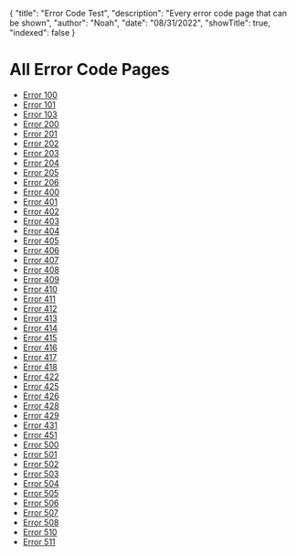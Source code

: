 {
    "title": "Error Code Test",
    "description": "Every error code page that can be shown",
    "author": "Noah",
    "date": "08/31/2022",
    "showTitle": true,
    "indexed": false
}
# All Error Code Pages

 - [Error 100](./100)
 - [Error 101](./101)
 - [Error 103](./103)
 - [Error 200](./200)
 - [Error 201](./201)
 - [Error 202](./202)
 - [Error 203](./203)
 - [Error 204](./204)
 - [Error 205](./205)
 - [Error 206](./206)
 - [Error 400](./400)
 - [Error 401](./401)
 - [Error 402](./402)
 - [Error 403](./403)
 - [Error 404](./404)
 - [Error 405](./405)
 - [Error 406](./406)
 - [Error 407](./407)
 - [Error 408](./408)
 - [Error 409](./409)
 - [Error 410](./410)
 - [Error 411](./411)
 - [Error 412](./412)
 - [Error 413](./413)
 - [Error 414](./414)
 - [Error 415](./415)
 - [Error 416](./416)
 - [Error 417](./417)
 - [Error 418](./418)
 - [Error 422](./422)
 - [Error 425](./425)
 - [Error 426](./426)
 - [Error 428](./428)
 - [Error 429](./429)
 - [Error 431](./431)
 - [Error 451](./451)
 - [Error 500](./500)
 - [Error 501](./501)
 - [Error 502](./502)
 - [Error 503](./503)
 - [Error 504](./504)
 - [Error 505](./505)
 - [Error 506](./506)
 - [Error 507](./507)
 - [Error 508](./508)
 - [Error 510](./510)
 - [Error 511](./511)